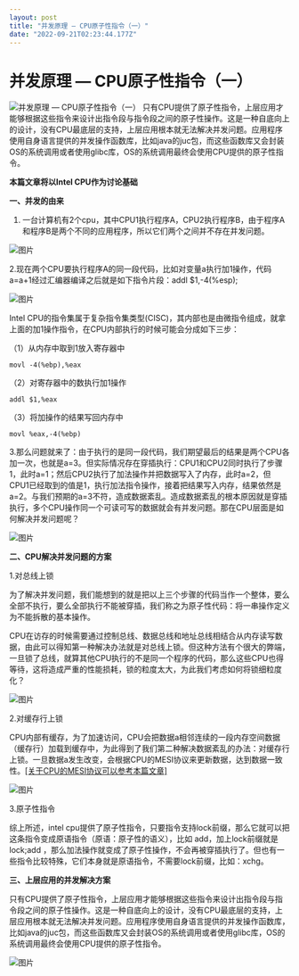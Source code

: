 ```yaml
---
layout: post
title: "并发原理 — CPU原子性指令（一）"
date: "2022-09-21T02:23:44.177Z"
---
```

并发原理 — CPU原子性指令（一）
==================

![并发原理 — CPU原子性指令（一）](https://img2022.cnblogs.com/blog/2839691/202209/2839691-20220921082409056-661015795.png) 只有CPU提供了原子性指令，上层应用才能够根据这些指令来设计出指令段与指令段之间的原子性操作。这是一种自底向上的设计，没有CPU最底层的支持，上层应用根本就无法解决并发问题。应用程序使用自身语言提供的并发操作函数库，比如java的juc包，而这些函数库又会封装OS的系统调用或者使用glibc库，OS的系统调用最终会使用CPU提供的原子性指令。

**本篇文章将以Intel CPU作为讨论基础**

**一、并发的由来**

1.  一台计算机有2个cpu，其中CPU1执行程序A，CPU2执行程序B，由于程序A和程序B是两个不同的应用程序，所以它们两个之间并不存在并发问题。

![图片](https://mmbiz.qpic.cn/mmbiz_png/fliavtGUeTzN5ux5GibXXicYUpzhB2uiaMYM88sHicVXNtxeC09sD9nEiaUJM3mibv7bZyhgpQNaEU4aAPPVUruhowTfQ/640?wx_fmt=png)

2.现在两个CPU要执行程序A的同一段代码，比如对变量a执行加1操作，代码a=a+1经过汇编器编译之后就是如下指令片段：addl $1,-4(%esp);

![图片](https://mmbiz.qpic.cn/mmbiz_png/fliavtGUeTzN5ux5GibXXicYUpzhB2uiaMYMfYAibOl8urjZzuclwPeTNEfQRYtKTNpjvU5F9nNGa9qO6nOaicVeVfZg/640?wx_fmt=png)

Intel CPU的指令集属于复杂指令集类型(CISC)，其内部也是由微指令组成，就拿上面的加1操作指令，在CPU内部执行的时候可能会分成如下三步：

（1）从内存中取到1放入寄存器中

    movl -4(%ebp),%eax
    

（2）对寄存器中的数执行加1操作

    addl $1,%eax
    

（3）将加操作的结果写回内存中

    movl %eax,-4(%ebp)
    

3.那么问题就来了：由于执行的是同一段代码，我们期望最后的结果是两个CPU各加一次，也就是a=3。但实际情况存在穿插执行：CPU1和CPU2同时执行了步骤1，此时a=1；然后CPU2执行了加法操作并把数据写入了内存，此时a=2，但CPU1已经取到的值是1，执行加法指令操作，接着把结果写入内存，结果依然是a=2。与我们预期的a=3不符，造成数据紊乱。造成数据紊乱的根本原因就是穿插执行，多个CPU操作同一个可读可写的数据就会有并发问题。那在CPU层面是如何解决并发问题呢？

![图片](https://mmbiz.qpic.cn/mmbiz_png/fliavtGUeTzN5ux5GibXXicYUpzhB2uiaMYMmHRLNZZ6pDlHFb89GJM8MXc6L4zno9EaibNprwSdNk9qricx0eaE2wtw/640?wx_fmt=png)

**二、CPU解决并发问题的方案**

1.对总线上锁

为了解决并发问题，我们能想到的就是把以上三个步骤的代码当作一个整体，要么全部不执行，要么全部执行不能被穿插，我们称之为原子性代码：将一串操作定义为不能拆散的基本操作。

CPU在访存的时候需要通过控制总线、数据总线和地址总线相结合从内存读写数据，由此可以得知第一种解决办法就是对总线上锁。但这种方法有个很大的弊端，一旦锁了总线，就算其他CPU执行的不是同一个程序的代码，那么这些CPU也得等待，这将造成严重的性能损耗，锁的粒度太大，为此我们考虑如何将锁细粒度化？

![图片](https://mmbiz.qpic.cn/mmbiz_png/fliavtGUeTzN5ux5GibXXicYUpzhB2uiaMYM38hHUG5PIjPA5dJ7lw4icmPmPTApcziaGbrzf37D6JgD0GoLPicoo1usA/640?wx_fmt=png)

2.对缓存行上锁

CPU内部有缓存，为了加速访问，CPU会把数据a相邻连续的一段内存空间数据（缓存行）加载到缓存中，为此得到了我们第二种解决数据紊乱的办法：对缓存行上锁。一旦数据a发生改变，会根据CPU的MESI协议来更新数据，达到数据一致性。[\[关于CPU的MESI协议可以参考本篇文章\]](http://mp.weixin.qq.com/s?__biz=MzA5MjA3NTc3NA==&mid=2247483950&idx=1&sn=acf40649902d18107edadd36c7e1e713&chksm=9073e1bfa70468a9ef23fb6e03612fc68e1cfcadc72a52bef9bd151fddea26382977132e8975&scene=21#wechat_redirect)

![图片](https://mmbiz.qpic.cn/mmbiz_png/fliavtGUeTzN5ux5GibXXicYUpzhB2uiaMYMmSrDU61O6EahyqAyuAB8vxicfEQHwoP2iasZBDJjg08mKIbRtTZGia94A/640?wx_fmt=png)

3.原子性指令

综上所述，intel cpu提供了原子性指令，只要指令支持lock前缀，那么它就可以把这条指令变成原语指令（原语：原子性的语义），比如 add，加上lock前缀就是 lock;add ，那么加法操作就变成了原子性操作，不会再被穿插执行了。但也有一些指令比较特殊，它们本身就是原语指令，不需要lock前缀，比如：xchg。

**三、上层应用的并发解决方案**

只有CPU提供了原子性指令，上层应用才能够根据这些指令来设计出指令段与指令段之间的原子性操作。这是一种自底向上的设计，没有CPU最底层的支持，上层应用根本就无法解决并发问题。应用程序使用自身语言提供的并发操作函数库，比如java的juc包，而这些函数库又会封装OS的系统调用或者使用glibc库，OS的系统调用最终会使用CPU提供的原子性指令。

![图片](https://mmbiz.qpic.cn/mmbiz_png/fliavtGUeTzN5ux5GibXXicYUpzhB2uiaMYM1bEgBfiamT9lN0Y1ETzwQ1Hmcf4KcnI3dmBo9W3PgFNdv6TOomCbibvg/640?wx_fmt=png)